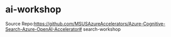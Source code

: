 # ai-workshop
Source Repo:https://github.com/MSUSAzureAccelerators/Azure-Cognitive-Search-Azure-OpenAI-Accelerator# search-workshop
